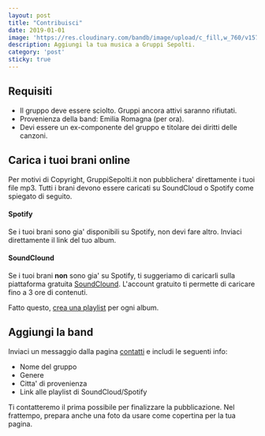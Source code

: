 ```yaml
---
layout: post
title: "Contribuisci"
date: 2019-01-01
image: 'https://res.cloudinary.com/bandb/image/upload/c_fill,w_760/v1570300231/logo.jpg'
description: Aggiungi la tua musica a Gruppi Sepolti.
category: 'post'
sticky: true
---
```


## Requisiti

* Il gruppo deve essere sciolto. Gruppi ancora attivi saranno rifiutati.
* Provenienza della band: Emilia Romagna (per ora).
* Devi essere un ex-componente del gruppo e titolare dei diritti delle canzoni.

## Carica i tuoi brani online

Per motivi di Copyright, GruppiSepolti.it non pubblichera' direttamente i tuoi file mp3.
Tutti i brani devono essere caricati su SoundCloud o Spotify come spiegato di seguito.

#### Spotify

Se i tuoi brani sono gia' disponibili su Spotify, non devi fare altro. Inviaci direttamente il link del tuo album.

#### SoundClound

Se i tuoi brani **non** sono gia' su Spotify, ti suggeriamo di caricarli sulla piattaforma gratuita [SoundClound](http://soundcloud.com). L'account gratuito ti permette di caricare fino a 3 ore di contenuti.

Fatto questo, [crea una playlist](https://help.soundcloud.com/hc/en-us/articles/115003449787-Creating-and-adding-tracks-to-a-playlist) per ogni album.

## Aggiungi la band

Inviaci un messaggio dalla pagina [contatti](/contact) e includi le seguenti info:
* Nome del gruppo
* Genere
* Citta' di provenienza
* Link alle playlist di SoundCloud/Spotify

Ti contatteremo il prima possibile per finalizzare la pubblicazione. Nel frattempo, prepara anche una foto da usare come copertina per la tua pagina.



